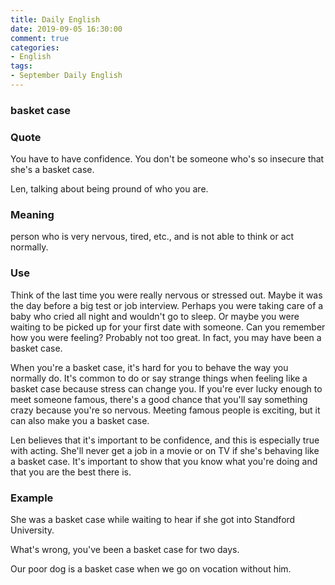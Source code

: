 ```yaml
---
title: Daily English
date: 2019-09-05 16:30:00
comment: true
categories:
- English
tags:
- September Daily English
---
```


### basket case

### Quote
You have to have confidence. You don't be someone who's so insecure that she's a basket case.

Len, talking about being pround of who you are.

### Meaning
person who is very nervous, tired, etc., and is not able to think or act normally.

### Use
Think of the last time you were really nervous or stressed out. Maybe it was the day before a big test or job interview. Perhaps you were taking care of a baby who cried all night and wouldn't go to sleep. Or maybe you were waiting to be picked up for your first date with someone. Can you remember how you were feeling? Probably not too great. In fact, you may have been a basket case.

When you're a basket case, it's hard for you to behave the way you normally do. It's common to do or say strange things when feeling like a basket case because stress can change you. If you're ever lucky enough to meet someone famous, there's a good chance that you'll say something crazy because you're so nervous. Meeting famous people is exciting, but it can also make you a basket case.

Len believes that it's important to be confidence, and this is especially true with acting. She'll never get a job in a movie or on TV if she's behaving like a basket case. It's important to show that you know what you're doing and that you are the best there is.

### Example
She was a basket case while waiting to hear if she got into Standford University.

What's wrong, you've been a basket case for two days.

Our poor dog is a basket case when we go on vocation without him.
